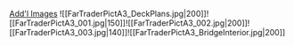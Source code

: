 [Add'l Images](https://www.freelancetraveller.com/features/gallery/mag/a3fartrad2.html)
![[FarTraderPictA3_DeckPlans.jpg|200]]![[FarTraderPictA3_001.jpg|150]]![[FarTraderPictA3_002.jpg|200]]![[FarTraderPictA3_003.jpg|140]]![[FarTraderPictA3_BridgeInterior.jpg|200]]

